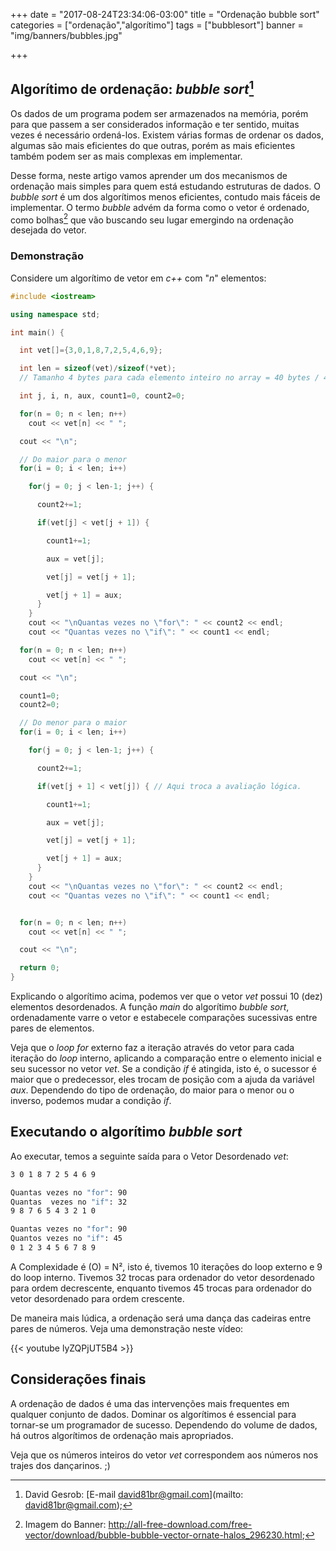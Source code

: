 +++
date = "2017-08-24T23:34:06-03:00"
title = "Ordenação bubble sort"
categories = ["ordenação","algorítimo"]
tags = ["bubblesort"]
banner = "img/banners/bubbles.jpg"

+++

## Algorítimo de ordenação: _bubble sort_[^fa]

Os dados de um programa podem ser armazenados na memória, porém para que passem a ser considerados informação e ter sentido, muitas vezes é necessário ordená-los. Existem várias formas de ordenar os dados, algumas são mais eficientes do que outras, porém as mais eficientes também podem ser as mais complexas em implementar.

Desse forma, neste artigo vamos aprender um dos mecanismos de ordenação mais simples para quem está estudando estruturas de dados. O _bubble sort_ é um dos algorítimos menos eficientes, contudo mais fáceis de implementar. O termo _bubble_ advém da forma como o vetor é ordenado, como bolhas[^f1] que vão buscando seu lugar emergindo na ordenação desejada do vetor.

### Demonstração

Considere um algorítimo de vetor em _c++_ com "_n_" elementos:

```c++
#include <iostream>

using namespace std;

int main() {

  int vet[]={3,0,1,8,7,2,5,4,6,9};

  int len = sizeof(vet)/sizeof(*vet);
  // Tamanho 4 bytes para cada elemento inteiro no array = 40 bytes / 4 bytes do tamanho do deferenciamento do endereço do vetor = 10 unidades.

  int j, i, n, aux, count1=0, count2=0;

  for(n = 0; n < len; n++)
    cout << vet[n] << " ";

  cout << "\n";

  // Do maior para o menor
  for(i = 0; i < len; i++)

    for(j = 0; j < len-1; j++) {

	  count2+=1;

      if(vet[j] < vet[j + 1]) {

		count1+=1;

        aux = vet[j];

        vet[j] = vet[j + 1];

        vet[j + 1] = aux;
      }
	}
	cout << "\nQuantas vezes no \"for\": " << count2 << endl;
	cout << "Quantas vezes no \"if\": " << count1 << endl;

  for(n = 0; n < len; n++)
    cout << vet[n] << " ";

  cout << "\n";

  count1=0;
  count2=0;

  // Do menor para o maior
  for(i = 0; i < len; i++)

    for(j = 0; j < len-1; j++) {

	  count2+=1;

      if(vet[j + 1] < vet[j]) { // Aqui troca a avaliação lógica.

		count1+=1;

        aux = vet[j];

        vet[j] = vet[j + 1];

        vet[j + 1] = aux;
      }
	}
	cout << "\nQuantas vezes no \"for\": " << count2 << endl;
	cout << "Quantas vezes no \"if\": " << count1 << endl;


  for(n = 0; n < len; n++)
    cout << vet[n] << " ";

  cout << "\n";

  return 0;
}
```

Explicando o algorítimo acima, podemos ver que o vetor _vet_ possui 10 (dez) elementos desordenados. A função _main_ do algorítimo _bubble sort_, ordenadamente varre o vetor e estabecele comparações sucessivas entre pares de elementos.

Veja que o _loop_ _for_ externo faz a iteração através do vetor para cada iteração do _loop_ interno, aplicando a comparação entre o elemento inicial e seu sucessor no vetor _vet_. Se a condição _if_ é atingida, isto é, o sucessor é maior que o predecessor, eles trocam de posição com a ajuda da variável _aux_. Dependendo do tipo de ordenação, do maior para o menor ou o inverso, podemos mudar a condição _if_.

## Executando o algorítimo _bubble sort_

Ao executar, temos a seguinte saída para o Vetor Desordenado _vet_:

```sh
3 0 1 8 7 2 5 4 6 9               

Quantas vezes no "for": 90
Quantas  vezes no "if": 32        
9 8 7 6 5 4 3 2 1 0 

Quantas vezes no "for": 90        
Quantos vezes no "if": 45         
0 1 2 3 4 5 6 7 8 9 

```
A Complexidade é (O) = N², isto é, tivemos 10 iterações do loop externo  e 9 do loop interno. Tivemos 32 trocas para ordenador do vetor desordenado para ordem decrescente, enquanto tivemos 45 trocas para ordenador do vetor desordenado para ordem crescente.

De maneira mais lúdica, a ordenação será uma dança das cadeiras entre pares de números. 
Veja uma demonstração neste vídeo:

{{< youtube  lyZQPjUT5B4 >}}

## Considerações finais

A ordenação de dados é uma das intervenções mais frequentes em qualquer conjunto de dados. Dominar os algorítimos é essencial para tornar-se um programador de sucesso. Dependendo do volume de dados, há outros algorítimos de ordenação mais apropriados.

Veja que os números inteiros do vetor _vet_ correspondem aos números nos trajes dos dançarinos. ;)


[^fa]: David Gesrob: [E-mail david81br@gmail.com](mailto: david81br@gmail.com);
[^f1]: Imagem do Banner: http://all-free-download.com/free-vector/download/bubble-bubble-vector-ornate-halos_296230.html;
